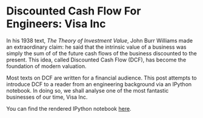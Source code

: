# Discounted Cash Flow For Engineers: Visa Inc


In his 1938 text, *The Theory of Investment Value*, John Burr Williams made an
extraordinary claim: he said that the intrinsic value of a business was simply
the sum of of the future cash flows of the business discounted to the present.
This idea, called Discounted Cash Flow (DCF), has become the foundation of
modern valuation.

Most texts on DCF are written for a financial audience. This post attempts to
introduce DCF to a reader from an engineering background via an IPython
notebook.  In doing so, we shall analyse one of the most fantastic businesses
of our time, Visa Inc.

You can find the rendered IPython notebook [here](/static/notebooks/intro_to_dcf.html).

